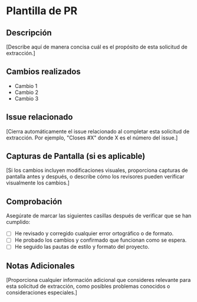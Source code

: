 # Plantilla de PR

## Descripción

[Describe aquí de manera concisa cuál es el propósito de esta solicitud de extracción.]

## Cambios realizados

* Cambio 1
* Cambio 2
* Cambio 3

## Issue relacionado

[Cierra automáticamente el issue relacionado al completar esta solicitud de extracción. Por ejemplo, "Closes #X" donde X es el número del issue.]

## Capturas de Pantalla (si es aplicable)

[Si los cambios incluyen modificaciones visuales, proporciona capturas de pantalla antes y después, o describe cómo los revisores pueden verificar visualmente los cambios.]

## Comprobación

Asegúrate de marcar las siguientes casillas después de verificar que se han cumplido:

* [ ] He revisado y corregido cualquier error ortográfico o de formato.
* [ ] He probado los cambios y confirmado que funcionan como se espera.
* [ ] He seguido las pautas de estilo y formato del proyecto.

## Notas Adicionales

[Proporciona cualquier información adicional que consideres relevante para esta solicitud de extracción, como posibles problemas conocidos o consideraciones especiales.]
